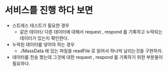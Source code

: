 # 서비스를 진행 하다 보면 
* 스트레스 테스트가 필요한 경우 
    * 같은 데이터/ 다른 데이터에 대해서  request , respond 를 기록하고 누락되는 데이터가 있는지 확인한다.
* 누락된 데이터를 넣어야 하는 경우 
    * ./MassData 에 있는 파일을 readFile 로 읽어서 하나씩 날리는것을 구현하자.
* 데이터를 전송 했는데 그것에 대한 request , respond 를 기록하기 위한 부분들이 필요하다.  

